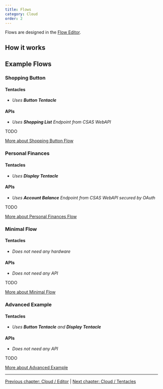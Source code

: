 ```yaml
---
title: Flows
category: Cloud
order: 2
---
```


Flows are designed in the [Flow Editor](/cloud/editor).

## How it works

## Example Flows

### Shopping Button

#### Tentacles
* *Uses **Button Tentacle***

#### APIs
* *Uses **Shopping List** Endpoint from CSAS WebAPI*

TODO

[More about Shopping Button Flow <i class="fa fa-arrow-right" aria-hidden="true"></i>](/examples/shopping_button)

### Personal Finances

#### Tentacles
* *Uses **Display Tentacle***

#### APIs
* *Uses **Account Balance** Endpoint from CSAS WebAPI secured by OAuth*

TODO

[More about Personal Finances Flow <i class="fa fa-arrow-right" aria-hidden="true"></i>](/examples/personal_finances)

### Minimal Flow

#### Tentacles
* *Does not need any hardware*

#### APIs
* *Does not need any API*

TODO

[More about Minimal Flow <i class="fa fa-arrow-right" aria-hidden="true"></i>](/examples/minimal_flow)

### Advanced Example

#### Tentacles
* *Uses **Button Tentacle** and **Display Tentacle***

#### APIs
* *Does not need any API*

TODO

[More about Advanced Example <i class="fa fa-arrow-right" aria-hidden="true"></i>](/examples/advanced_example)

-----

[<i class="fa fa-arrow-left" aria-hidden="true"></i> Previous chapter: Cloud / Editor](/cloud/editor) | [Next chapter: Cloud / Tentacles <i class="fa fa-arrow-right" aria-hidden="true"></i>](/cloud/tentacles)
